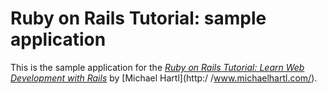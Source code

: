 # Ruby on Rails Tutorial: sample application

This is the sample application for the [*Ruby on Rails Tutorial: 
Learn Web Development with Rails*](http://www.railstutorial.org/) 
by [Michael Hartl](http:/ /www.michaelhartl.com/).